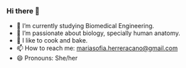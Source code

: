 ### Hi there 👋

- 🔭 I’m currently studying Biomedical Engineering.
- 🌱 I’m passionate about biology, specially human anatomy.
- 🦩 I like to cook and bake.
- 📫 How to reach me: mariasofia.herreracano@gmail.com
- 😄 Pronouns: She/her
